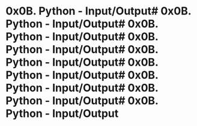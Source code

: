 # 0x0B. Python - Input/Output# 0x0B. Python - Input/Output# 0x0B. Python - Input/Output# 0x0B. Python - Input/Output# 0x0B. Python - Input/Output# 0x0B. Python - Input/Output# 0x0B. Python - Input/Output# 0x0B. Python - Input/Output# 0x0B. Python - Input/Output
